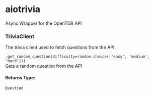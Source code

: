 # aiotrivia
Async Wrapper for the OpenTDB API


### TriviaClient
The trivia client used to fetch questions from the API

`.get_random_question(difficulty=random.choice(['easy', 'medium', 'hard']))` <br>
Gets a random question from the API
#### Returns Type:
`Question`     
